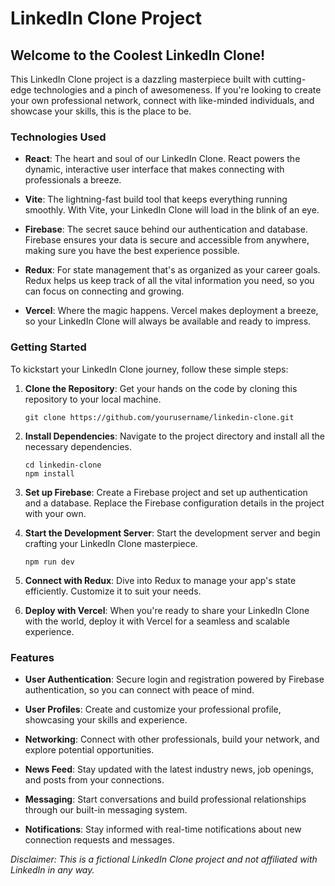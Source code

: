 # LinkedIn Clone Project

## Welcome to the Coolest LinkedIn Clone!

This LinkedIn Clone project is a dazzling masterpiece built with cutting-edge technologies and a pinch of awesomeness. If you're looking to create your own professional network, connect with like-minded individuals, and showcase your skills, this is the place to be.

### Technologies Used

- **React**: The heart and soul of our LinkedIn Clone. React powers the dynamic, interactive user interface that makes connecting with professionals a breeze.

- **Vite**: The lightning-fast build tool that keeps everything running smoothly. With Vite, your LinkedIn Clone will load in the blink of an eye.

- **Firebase**: The secret sauce behind our authentication and database. Firebase ensures your data is secure and accessible from anywhere, making sure you have the best experience possible.

- **Redux**: For state management that's as organized as your career goals. Redux helps us keep track of all the vital information you need, so you can focus on connecting and growing.

- **Vercel**: Where the magic happens. Vercel makes deployment a breeze, so your LinkedIn Clone will always be available and ready to impress.

### Getting Started

To kickstart your LinkedIn Clone journey, follow these simple steps:

1. **Clone the Repository**: Get your hands on the code by cloning this repository to your local machine.

   ```shell
   git clone https://github.com/yourusername/linkedin-clone.git
   ```

2. **Install Dependencies**: Navigate to the project directory and install all the necessary dependencies.

   ```shell
   cd linkedin-clone
   npm install
   ```

3. **Set up Firebase**: Create a Firebase project and set up authentication and a database. Replace the Firebase configuration details in the project with your own.

4. **Start the Development Server**: Start the development server and begin crafting your LinkedIn Clone masterpiece.

   ```shell
   npm run dev
   ```

5. **Connect with Redux**: Dive into Redux to manage your app's state efficiently. Customize it to suit your needs.

6. **Deploy with Vercel**: When you're ready to share your LinkedIn Clone with the world, deploy it with Vercel for a seamless and scalable experience.

### Features

- **User Authentication**: Secure login and registration powered by Firebase authentication, so you can connect with peace of mind.

- **User Profiles**: Create and customize your professional profile, showcasing your skills and experience.

- **Networking**: Connect with other professionals, build your network, and explore potential opportunities.

- **News Feed**: Stay updated with the latest industry news, job openings, and posts from your connections.

- **Messaging**: Start conversations and build professional relationships through our built-in messaging system.

- **Notifications**: Stay informed with real-time notifications about new connection requests and messages.

_Disclaimer: This is a fictional LinkedIn Clone project and not affiliated with LinkedIn in any way._

